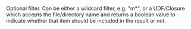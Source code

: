Optional filter. Can be either a wildcard filter,
e.g. "m*", or a UDF/Closure which accepts the file/directory name and returns a boolean value to indicate
whether that item should be included in the result or not.
